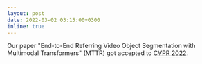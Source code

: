 ```yaml
---
layout: post
date: 2022-03-02 03:15:00+0300
inline: true
---
```


Our paper "End-to-End Referring Video Object Segmentation with Multimodal Transformers" (MTTR) got accepted to [CVPR 2022](https://cvpr2022.thecvf.com/).
